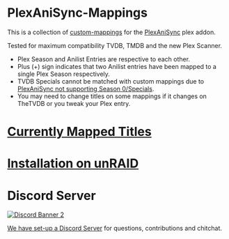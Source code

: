 

# PlexAniSync-Mappings
This is a collection of [custom-mappings](https://github.com/RickDB/PlexAniSync#custom-anime-mapping "custom-mappings") for the [PlexAniSync](https://github.com/RickDB/PlexAniSync "PlexAniSync") plex addon.

Tested for maximum compatibility TVDB, TMDB and the new Plex Scanner.


- Plex Season and Anilist Entries are respective to each other.
- Plus (+) sign indicates that two Anilist entries have been mapped to a single Plex Season respectively.
- TVDB Specials cannot be matched with custom mappings due to [PlexAniSync not supporting Season 0/Specials](https://github.com/RickDB/PlexAniSync/issues/80#issuecomment-944931420).
- You may need to change titles on some mappings if it changes on TheTVDB or you tweak your Plex entry.

# [Currently Mapped Titles](https://github.com/Raventhicc/PlexAniSync-Mappings/wiki/Titles-that-have-been-mapped-so-far.)

# [Installation on unRAID](https://github.com/Raventhicc/PlexAniSync-Mappings/wiki/Installation-on-unRAID)

# Discord Server
<a title="Discord server" href="https://discord.com/widget?id=914526679848849439&theme=dark"><img src="https://discordapp.com/api/guilds/914526679848849439/widget.png?style=banner2" alt="Discord Banner 2"/>

We have set-up a [Discord Server](https://discord.gg/8vcnkkhguf) for questions, contributions and chitchat.
